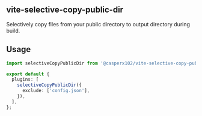 ## vite-selective-copy-public-dir

Selectively copy files from your public directory to output directory during build.

## Usage

```ts
import selectiveCopyPublicDir from '@casperx102/vite-selective-copy-public-dir';

export default {
  plugins: [
    selectiveCopyPublicDir({
      exclude: ['config.json'],
    }),
  ],
};
```
